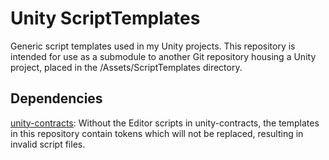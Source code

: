 # Unity ScriptTemplates
Generic script templates used in my Unity projects. This repository is intended for use as a submodule to another Git repository housing a Unity project, placed in the /Assets/ScriptTemplates directory.

## Dependencies
[unity-contracts](https://github.com/ocreeva/unity-contracts):
Without the Editor scripts in unity-contracts, the templates in this repository contain tokens which will not be replaced, resulting in invalid script files.
